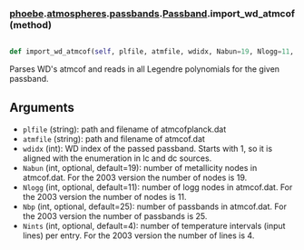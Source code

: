 ### [phoebe](phoebe.md).[atmospheres](phoebe.atmospheres.md).[passbands](phoebe.atmospheres.passbands.md).[Passband](phoebe.atmospheres.passbands.Passband.md).import_wd_atmcof (method)


```py

def import_wd_atmcof(self, plfile, atmfile, wdidx, Nabun=19, Nlogg=11, Npb=25, Nints=4)

```



Parses WD's atmcof and reads in all Legendre polynomials for the
given passband.

Arguments
-----------
* `plfile` (string): path and filename of atmcofplanck.dat
* `atmfile` (string): path and filename of atmcof.dat
* `wdidx` (int): WD index of the passed passband. Starts with 1, so
    it is aligned with the enumeration in lc and dc sources.
* `Nabun` (int, optional, default=19): number of metallicity nodes in
    atmcof.dat. For the 2003 version the number of nodes is 19.
* `Nlogg` (int, optional, default=11): number of logg nodes in
    atmcof.dat. For the 2003 version the number of nodes is 11.
* `Nbp` (int, optional, default=25): number of passbands in atmcof.dat.
    For the 2003 version the number of passbands is 25.
* `Nints` (int, optional, default=4): number of temperature intervals
    (input lines) per entry. For the 2003 version the number of lines
    is 4.

